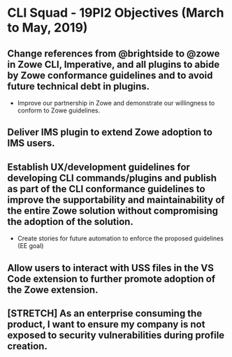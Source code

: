 # CLI Squad - 19PI2 Objectives (March to May, 2019)

## Change references from @brightside to @zowe in Zowe CLI, Imperative, and all plugins to abide by Zowe conformance guidelines and to avoid future technical debt in plugins.
* Improve our partnership in Zowe and demonstrate our willingness to conform to Zowe guidelines.

##  Deliver IMS plugin to extend Zowe adoption to IMS users.

##  Establish UX/development guidelines for developing CLI commands/plugins and publish as part of the CLI conformance guidelines to improve the supportability and maintainability of the entire Zowe solution without compromising the adoption of the solution.
* Create stories for future automation to enforce the proposed guidelines (EE goal)

##  Allow users to interact with USS files in the VS Code extension to further promote adoption of the Zowe extension.

##  [STRETCH] As an enterprise consuming the product, I want to ensure my company is not exposed to security vulnerabilities during profile creation.
